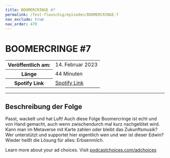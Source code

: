 ```yaml
---
title: BOOMERCRINGE #7
permalink: /fest-flauschig/episoden/BOOMERCRINGE-7
nav_exclude: true
nav_order: 470
---
```


# BOOMERCRINGE #7
<table class="resp-table dcf-table dcf-table-responsive dcf-table-bordered dcf-table-striped dcf-w-100%">
                    <tbody>
                        <tr>
                            <th scope="row">Veröffentlich am:</th>
                            <td data-label="Veröffentlich am:">14. Februar 2023</td>
                        </tr>
                        <tr>
                            <th scope="row">Länge </th>
                            <td data-label="Länge ">44 Minuten</td>
                        </tr><tr>
                                <th scope="row">Spotify Link</th>
                                <td data-label="Spotify Link"><a href="https://open.spotify.com/episode/2MY6HIZ78ed5US5g4JVqu8">Spotify Link</a></td>
                            </tr></tbody>
                </table>

***

## Beschreibung der Folge

<div>
<p>Passt, wackelt und hat Luft! Auch diese Folge Boomercringe ist echt und von Hand gemacht, auch wenn zwischendurch mal kurz nachgelötet wird. Kann man im Metaverse mit Karte zahlen oder bleibt das Zukunftsmusik? Wer unterstützt und supportet hier eigentlich wen und wer ist dieser Edwin? Wieder heißt die Lösung für alles: Erbsenmilch.</p><p> </p><p>Learn more about your ad choices. Visit <a href="https://podcastchoices.com/adchoices" rel="nofollow">podcastchoices.com/adchoices</a></p>  
</div>

